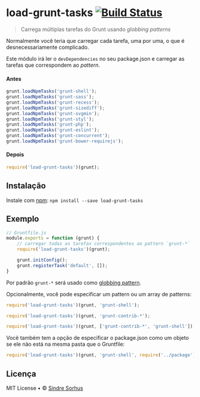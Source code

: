 # load-grunt-tasks [![Build Status](https://secure.travis-ci.org/sindresorhus/load-grunt-tasks.png?branch=master)](http://travis-ci.org/sindresorhus/load-grunt-tasks)

> Carrega múltiplas tarefas do Grunt usando *globbing patterns*

Normalmente você teria que carregar cada tarefa, uma por uma, o que é desnecessariamente complicado.

Este módulo irá ler o `devDependencies` no seu package.json e carregar as tarefas que correspondem ao *pattern*.


#### Antes

```js
grunt.loadNpmTasks('grunt-shell');
grunt.loadNpmTasks('grunt-sass');
grunt.loadNpmTasks('grunt-recess');
grunt.loadNpmTasks('grunt-sizediff');
grunt.loadNpmTasks('grunt-svgmin');
grunt.loadNpmTasks('grunt-styl');
grunt.loadNpmTasks('grunt-php');
grunt.loadNpmTasks('grunt-eslint');
grunt.loadNpmTasks('grunt-concurrent');
grunt.loadNpmTasks('grunt-bower-requirejs');
```

#### Depois

```js
require('load-grunt-tasks')(grunt);
```


## Instalação

Instale com [npm](https://npmjs.org/package/load-grunt-tasks): `npm install --save load-grunt-tasks`


## Exemplo

```js
// Gruntfile.js
module.exports = function (grunt) {
	// carregar todas as tarefas correspondentes ao pattern `grunt-*`
	require('load-grunt-tasks')(grunt);

	grunt.initConfig();
	grunt.registerTask('default', []);
}
```

Por padrão `grunt-*` será usado como [globbing pattern](https://github.com/isaacs/minimatch).

Opcionalmente, você pode especificar um pattern ou um array de patterns:

```js
require('load-grunt-tasks')(grunt, 'grunt-shell');
```

```js
require('load-grunt-tasks')(grunt, 'grunt-contrib-*');
```

```js
require('load-grunt-tasks')(grunt, ['grunt-contrib-*', 'grunt-shell']);
```

Você também tem a opção de especificar o package.json como um objeto se ele não está na mesma pasta que o Gruntfile:

```js
require('load-grunt-tasks')(grunt, 'grunt-shell', require('../package'));
```


## Licença

MIT License • © [Sindre Sorhus](http://sindresorhus.com)
